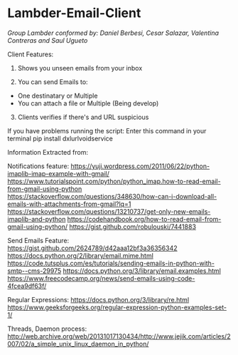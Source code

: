 # Lambder-Email-Client
*Group Lambder conformed by: Daniel Berbesi, Cesar Salazar, Valentina Contreras and Saul Ugueto*

Client Features:
1) Shows you unseen emails from your inbox

2) You can send Emails to:
- One destinatary or Multiple
- You can attach a file or Multiple
(Being develop)
3) Clients verifies if there's and URL suspicious 




If you have problems running the script:
Enter this command in your terminal pip install dxlurlvoidservice



Information Extracted from: 

Notifications feature:
https://yuji.wordpress.com/2011/06/22/python-imaplib-imap-example-with-gmail/
https://www.tutorialspoint.com/python/python_imap.how-to-read-email-from-gmail-using-python
https://stackoverflow.com/questions/348630/how-can-i-download-all-emails-with-attachments-from-gmail?lq=1
https://stackoverflow.com/questions/13210737/get-only-new-emails-imaplib-and-python
https://codehandbook.org/how-to-read-email-from-gmail-using-python/
https://gist.github.com/robulouski/7441883

Send Emails Feature:
https://gist.github.com/2624789/d42aaa12bf3a36356342
https://docs.python.org/2/library/email.mime.html 
https://code.tutsplus.com/es/tutorials/sending-emails-in-python-with-smtp--cms-29975 
https://docs.python.org/3/library/email.examples.html
https://www.freecodecamp.org/news/send-emails-using-code-4fcea9df63f/

Regular Expressions:
https://docs.python.org/3/library/re.html
https://www.geeksforgeeks.org/regular-expression-python-examples-set-1/

Threads, Daemon process:
http://web.archive.org/web/20131017130434/http://www.jejik.com/articles/2007/02/a_simple_unix_linux_daemon_in_python/
